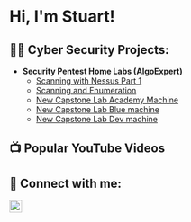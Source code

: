 <h1>Hi, I'm Stuart! 

<h2>👨‍💻 Cyber Security Projects:</h2>

- <b>Security Pentest Home Labs (AlgoExpert)</b>
  - [Scanning with Nessus Part 1](https://github.com/sturich/Scanning-With-Nessus)
  - [Scanning and Enumeration](https://github.com/sturich/Scanning-Enumeration)
  - [New Capstone Lab Academy Machine](https://github.com/sturich/New-Capstone-Acadamy-Machine)
  - [New Capstone Lab Blue machine](https://github.com/sturich/New-Capstone-Lab-Blue-Machine-)
  - [New Capstone Lab Dev machine](https://github.com/sturich/New-Capstone-Lab-Dev-Machine)
   
<h2>📺 Popular YouTube Videos</h2>


<h2> 🤳 Connect with me:</h2>

[<img align="left" alt="JoshMadakor | LinkedIn" width="22px" src="https://cdn.jsdelivr.net/npm/simple-icons@v3/icons/linkedin.svg" />][linkedin]



[linkedin]: https://linkedin.com/in/joshmadakor

<!--
**joshmadakor1/joshmadakor1** is a ✨ _special_ ✨ repository because its `README.md` (this file) appears on your GitHub profile.

Here are some ideas to get you started:

- 🔭 I’m currently working on ...
- 🌱 I’m currently learning ...
- 👯 I’m looking to collaborate on ...
- 🤔 I’m looking for help with ...
- 💬 Ask me about ...
- 📫 How to reach me: ...
- 😄 Pronouns: ...
- ⚡ Fun fact: ...
-->
